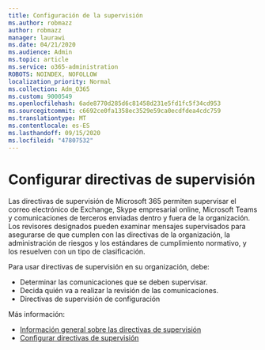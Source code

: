 ```yaml
---
title: Configuración de la supervisión
ms.author: robmazz
author: robmazz
manager: laurawi
ms.date: 04/21/2020
ms.audience: Admin
ms.topic: article
ms.service: o365-administration
ROBOTS: NOINDEX, NOFOLLOW
localization_priority: Normal
ms.collection: Adm_O365
ms.custom: 9000549
ms.openlocfilehash: 6ade8770d285d6c81458d231e5fd1fc5f34cd953
ms.sourcegitcommit: c6692ce0fa1358ec3529e59ca0ecdfdea4cdc759
ms.translationtype: MT
ms.contentlocale: es-ES
ms.lasthandoff: 09/15/2020
ms.locfileid: "47807532"
---
```

# <a name="configure-supervision-policies"></a>Configurar directivas de supervisión

Las directivas de supervisión de Microsoft 365 permiten supervisar el correo electrónico de Exchange, Skype empresarial online, Microsoft Teams y comunicaciones de terceros enviadas dentro y fuera de la organización. Los revisores designados pueden examinar mensajes supervisados para asegurarse de que cumplen con las directivas de la organización, la administración de riesgos y los estándares de cumplimiento normativo, y los resuelven con un tipo de clasificación.

Para usar directivas de supervisión en su organización, debe:

- Determinar las comunicaciones que se deben supervisar.
- Decida quién va a realizar la revisión de las comunicaciones.
- Directivas de supervisión de configuración

Más información:

- [Información general sobre las directivas de supervisión](https://docs.microsoft.com/microsoft-365/compliance/supervision-policies)
- [Configurar directivas de supervisión](https://docs.microsoft.com/microsoft-365/compliance/configure-supervision-policies)
